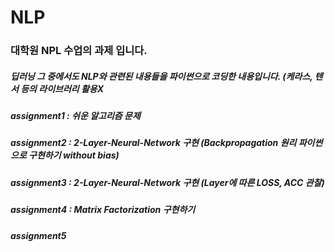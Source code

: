 # NLP
### 대학원 NPL 수업의 과제 입니다.
##### 딥러닝 그 중에서도 NLP와 관련된 내용들을 파이썬으로 코딩한 내용입니다. (케라스, 텐서 등의 라이브러리 활용X
##### assignment1 : 쉬운 알고리즘 문제
##### assignment2 : 2-Layer-Neural-Network 구현 (Backpropagation 원리 파이썬으로 구현하기 without bias)
##### assignment3 : 2-Layer-Neural-Network 구현 (Layer에 따른 LOSS, ACC 관찰)
##### assignment4 : Matrix Factorization 구현하기 
##### assignment5 
